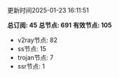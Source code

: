 更新时间2025-01-23 16:11:51

**总订阅: 45**
**总节点: 691**
**有效节点: 105**
- v2ray节点: 82
- ss节点: 15
- trojan节点: 7
- ssr节点: 1
